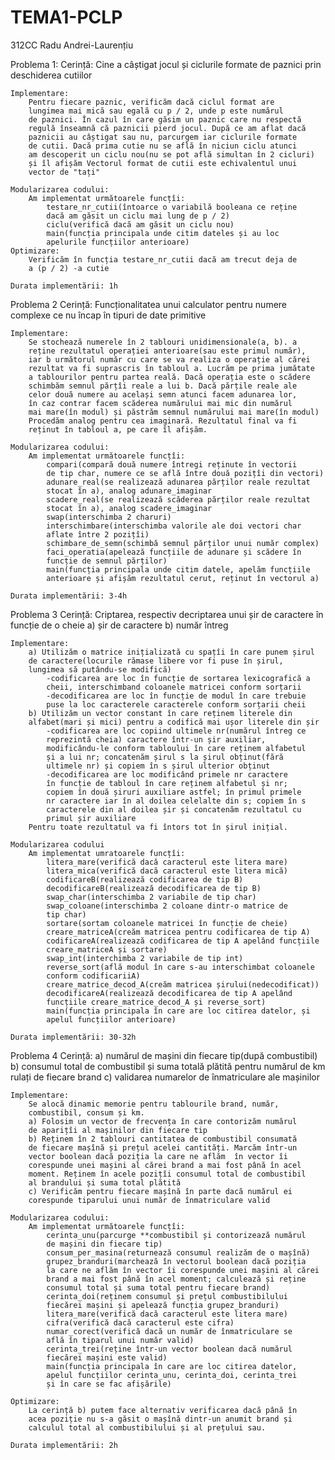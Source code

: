 # TEMA1-PCLP
312CC Radu Andrei-Laurențiu

Problema 1:
	Cerință: 
		Cine a câștigat jocul și ciclurile formate de 
		paznici prin deschiderea cutiilor
	
	Implementare:
		Pentru fiecare paznic, verificăm dacă ciclul format are 
		lungimea mai mică sau egală cu p / 2, unde p este numărul 
		de paznici. În cazul în care găsim un paznic care nu respectă 
		regulă înseamnă că paznicii pierd jocul. După ce am aflat dacă 
		paznicii au câștigat sau nu, parcurgem iar ciclurile formate 
		de cutii. Dacă prima cutie nu se află în niciun ciclu atunci 
		am descoperit un ciclu nou(nu se pot află simultan în 2 cicluri) 
		și îl afișăm Vectorul format de cutii este echivalentul unui 
		vector de "tați"
	
	Modularizarea codului:
		Am implementat următoarele funcțîi:
			testare_nr_cutii(întoarce o variabilă booleana ce reține 
			dacă am găsit un ciclu mai lung de p / 2)
			ciclu(verifică dacă am găsit un ciclu nou)
			main(funcția principala unde citim dateles și au loc 
			apelurile funcțiilor anterioare)
	Optimizare:
		Verificăm în funcția testare_nr_cutii dacă am trecut deja de 
		a (p / 2) -a cutie
	
	Durata implementării: 1h

Problema 2
	Cerință: 
		Funcționalitatea unui calculator pentru numere complexe ce 
		nu încap în tipuri de date primitive
	
	Implementare:
		Se stochează numerele în 2 tablouri unidimensionale(a, b). a 
		reține rezultatul operației anterioare(sau este primul număr), 
		iar b următorul număr cu care se va realiza o operație al cărei 
		rezultat va fi suprascris în tabloul a. Lucrăm pe prima jumătate 
		a tablourilor pentru partea reală. Dacă operația este o scădere 
		schimbăm semnul părțîi reale a lui b. Dacă părțile reale ale 
		celor două numere au același semn atunci facem adunarea lor, 
		în caz contrar facem scăderea numărului mai mic din numărul 
		mai mare(în modul) și păstrăm semnul numărului mai mare(în modul)
		Procedăm analog pentru cea imaginară. Rezultatul final va fi 
		reținut în tabloul a, pe care îl afișăm.
	
	Modularizarea codului:
		Am implementat următoarele funcțîi:
			compari(compară două numere întregi reținute în vectorii 
			de tip char, numere ce se află între două pozițîi din vectori)
			adunare_real(se realizează adunarea părților reale rezultat 
			stocat în a), analog adunare_imaginar
			scadere_real(se realizează scăderea părților reale rezultat 
			stocat în a), analog scadere_imaginar
			swap(interschimba 2 charuri)
			interschimbare(interschimba valorile ale doi vectori char 
			aflate între 2 pozițîi)
			schimbare_de_semn(schimbă semnul părților unui număr complex)
			faci_operatia(apelează funcțiile de adunare și scădere în 
			funcție de semnul părților)
			main(funcția principala unde citim datele, apelăm funcțiile 
			anterioare și afișăm rezultatul cerut, reținut în vectorul a)
	
	Durata implementării: 3-4h
	
Problema 3
	Cerință: Criptarea, respectiv decriptarea unui șir de caractere în 
	funcție de o cheie
	a) șir de caractere
	b) număr întreg
	
	Implementare: 
		a) Utilizăm o matrice inițializată cu spațîi în care punem șirul 
		de caractere(locurile rămase libere vor fi puse în șirul, 
		lungimea să putându-se modifică)
			-codificarea are loc în funcție de sortarea lexicografică a 
			cheii, interschimband coloanele matricei conform sorțarii
			-decodificarea are loc în funcție de modul în care trebuie 
			puse la loc caracterele caracterele conform sorțarii cheii
		b) Utilizăm un vector constant în care reținem literele din 
		alfabet(mari și mici) pentru a codifică mai ușor literele din șir
			-codificarea are loc copiind ultimele nr(numărul întreg ce 
			reprezintă cheia) caractere într-un șir auxiliar, 
			modificându-le conform tabloului în care reținem alfabetul 
			și a lui nr; concatenăm șirul s la șirul obținut(fără 
			ultimele nr) și copiem în s șirul ulterior obținut
			-decodificarea are loc modificând primele nr caractere 
			în funcție de tabloul în care reținem alfabetul și nr; 
			copiem în două șiruri auxiliare astfel; în primul primele 
			nr caractere iar în al doilea celelalte din s; copiem în s 
			caracterele din al doilea șir și concatenăm rezultatul cu 
			primul șir auxiliare
		Pentru toate rezultatul va fi întors tot în șirul inițial.
	
	Modularizarea codului
		Am implementat umratoarele funcțîi:
			litera_mare(verifică dacă caracterul este litera mare)
			litera_mica(verifică dacă caracterul este litera mică)
			codificareB(realizează codificarea de tip B)
			decodificareB(realizează decodificarea de tip B)
			swap_char(interschimba 2 variabile de tip char)
			swap_coloane(interschimba 2 coloane dintr-o matrice de 
			tip char)
			sortare(sortam coloanele matricei în funcție de cheie)
			creare_matriceA(creăm matricea pentru codificarea de tip A)
			codificareA(realizează codificarea de tip A apelând funcțiile 
			creare_matriceA și sortare)
			swap_int(interchimba 2 variabile de tip int)
			reverse_sort(află modul în care s-au interschimbat coloanele 
			conform codificariiA)
			creare_matrice_decod_A(creăm matricea șirului(nedecodificat))
			decodificareA(realizează decodificarea de tip A apelând 
			funcțiile creare_matrice_decod_A și reverse_sort)
			main(funcția principala în care are loc citirea datelor, și 
			apelul funcțiilor anterioare)

	Durata implementării: 30-32h

Problema 4 
	Cerință:
		a) numărul de mașini din fiecare tip(după combustibil)
		b) consumul total de combustibil și suma totală plătită pentru 
		numărul de km rulați de fiecare brand
		c) validarea numarelor de înmatriculare ale mașinilor

	Implementare:
		Se alocă dinamic memorie pentru tablourile brand, număr, 
		combustibil, consum și km.
		a) Folosim un vector de frecvența în care contorizăm numărul 
		de aparițîi al mașinilor din fiecare tip
		b) Reținem în 2 tablouri cantitatea de combustibil consumată 
		de fiecare mașînă și prețul acelei cantități. Marcăm într-un 
		vector boolean dacă poziția la care ne aflăm  în vector îi 
		corespunde unei mașini al cărei brand a mai fost până în acel
		moment. Reținem în acele pozițîi consumul total de combustibil 
		al brandului și suma total plătită
		c) Verificăm pentru fiecare mașînă în parte dacă numărul ei 
		corespunde tiparului unui număr de înmatriculare valid

	Modularizarea codului:
		Am implementat următoarele funcțîi:
			cerinta_unu(parcurge **combustibil și contorizează numărul 
			de mașini din fiecare tip)
			consum_per_masina(returnează consumul realizăm de o mașînă)
			grupez_branduri(marchează în vectorul boolean dacă poziția 
			la care ne aflăm în vector îi corespunde unei mașini al cărei 
			brand a mai fost până în acel moment; calculează și reține 
			consumul total și suma total pentru fiecare brand)
			cerinta_doi(reținem consumul și prețul combustibilului 
			fiecărei mașini și apelează funcția grupez_branduri)
			litera_mare(verifică dacă caracterul este litera mare)
			cifra(verifică dacă caracterul este cifra)
			numar_corect(verifică dacă un număr de înmatriculare se 
			află în tiparul unui număr valid)
			cerinta_trei(reține într-un vector boolean dacă numărul 
			fiecărei mașini este valid)
			main(funcția principala în care are loc citirea datelor, 
			apelul funcțiilor cerinta_unu, cerinta_doi, cerinta_trei 
			și în care se fac afișările)

	Optimizare:
		La cerință b) putem face alternativ verificarea dacă până în 
		acea poziție nu s-a găsit o mașînă dintr-un anumit brand și 
		calculul total al combustibilului și al prețului sau.
	
	Durata implementării: 2h
    	
